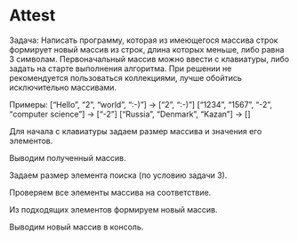 # Attest
Задача: Написать программу, которая из имеющегося массива строк формирует новый массив из строк, длина которых меньше, либо равна 3 символам. Первоначальный массив можно ввести с клавиатуры, либо задать на старте выполнения алгоритма. При решении не рекомендуется пользоваться коллекциями, лучше обойтись исключительно массивами.

Примеры: [“Hello”, “2”, “world”, “:-)”] → [“2”, “:-)”] [“1234”, “1567”, “-2”, “computer science”] → [“-2”] [“Russia”, “Denmark”, “Kazan”] → []

Для начала с клавиатуры задаем размер массива и значения его элементов. 

Выводим полученный массив. 

Задаем размер элемента поиска (по условию задачи 3). 

Проверяем все элементы массива на соответствие. 

Из подходящих элементов формируем новый массив. 

Выводим новый массив в консоль.
